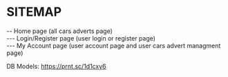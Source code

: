 # SITEMAP

-- Home page (all cars adverts page)  
--- Login/Register page (user login or register page)  
--- My Account page (user account page and user cars advert managment page)

DB Models: https://prnt.sc/1d1cxy6
